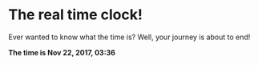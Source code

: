 # The real time clock!

Ever wanted to know what the time is? Well, your journey is about to end!

**The time is Nov 22, 2017, 03:36**